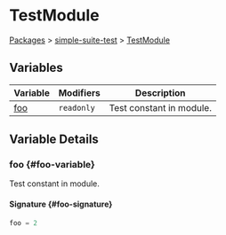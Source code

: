 # TestModule

[Packages](./) &gt; [simple-suite-test](./simple-suite-test) &gt; [TestModule](./simple-suite-test/testmodule-namespace)

## Variables

| Variable | Modifiers | Description |
| --- | --- | --- |
| [foo](./simple-suite-test/testmodule-namespace#foo-variable) | <code>readonly</code> | Test constant in module. |

## Variable Details

### foo {#foo-variable}

Test constant in module.

#### Signature {#foo-signature}

```typescript
foo = 2
```

